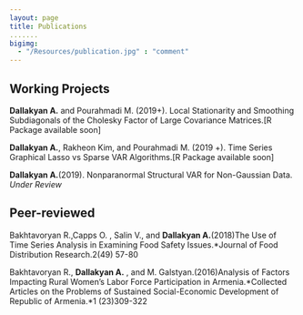 ```yaml
---
layout: page
title: Publications
.......
bigimg: 
  - "/Resources/publication.jpg" : "comment"
---
```


## Working Projects

**Dallakyan A.** and Pourahmadi M. (2019+). Local Stationarity and Smoothing Subdiagonals of the  Cholesky Factor of Large Covariance Matrices.[R Package available soon]

**Dallakyan A.**, Rakheon Kim, and Pourahmadi M. (2019 +). Time Series Graphical Lasso vs Sparse VAR Algorithms.[R Package available soon]

**Dallakyan A.**(2019). Nonparanormal Structural VAR for Non-Gaussian Data. *Under Review*

## Peer-reviewed
Bakhtavoryan R.,Capps O. , Salin V., and **Dallakyan A.**(2018)The Use of Time Series
Analysis in Examining Food Safety Issues.*Journal of Food Distribution Research.2(49) 57-80

Bakhtavoryan R., **Dallakyan A.** , and M. Galstyan.(2016)Analysis of Factors Impacting Rural
Women’s Labor Force Participation in Armenia.*Collected Articles on the Problems of
Sustained Social-Economic Development of Republic of Armenia.*1 (23)309-322
